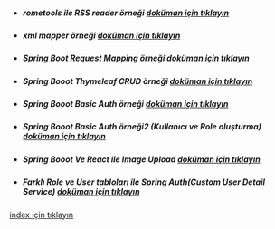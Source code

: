 * ##### rometools ile  RSS reader örneği [doküman için tıklayın](./rss-reader/README.md)
* ##### xml mapper örneği [doküman için tıklayın](./xml-mapper/README.md)
* ##### Spring Boot Request Mapping örneği [doküman için tıklayın](./spring-request-mapping/README.md)
* ##### Spring Booot Thymeleaf CRUD örneği [doküman için tıklayın](./thymeleaf-crud-example/README.md)
* ##### Spring Booot Basic Auth örneği [doküman için tıklayın](./spring-basic-auth-example/README.md)
* ##### Spring Booot Basic Auth örneği2 (Kullanıcı ve Role oluşturma) [doküman için tıklayın](./spring-basic-auth-example/createUserWithAuthExample.md)
* ##### Spring Booot Ve React ile Image Upload [doküman için tıklayın](./spring-image-upload/README.md)
* ##### Farklı Role ve User tabloları ile Spring Auth(Custom User Detail Service) [doküman için tıklayın](./spring-auth-custom-user-detail-sservice/README.md)

[index için tıklayın](../README.md)
